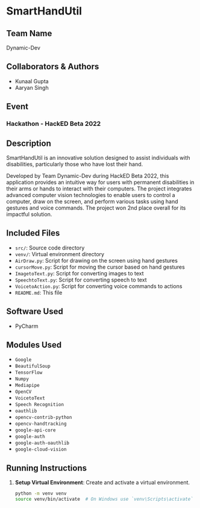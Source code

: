 # SmartHandUtil

## Team Name
Dynamic-Dev

## Collaborators & Authors
- Kunaal Gupta
- Aaryan Singh

## Event
### Hackathon - HackED Beta 2022

## Description
SmartHandUtil is an innovative solution designed to assist individuals with disabilities, particularly those who have lost their hand. 

Developed by Team Dynamic-Dev during HackED Beta 2022, this application provides an intuitive way for users with permanent disabilities in their arms or hands to interact with their computers. The project integrates advanced computer vision technologies to enable users to control a computer, draw on the screen, and perform various tasks using hand gestures and voice commands. The project won 2nd place overall for its impactful solution.

## Included Files
- `src/`: Source code directory
- `venv/`: Virtual environment directory
- `AirDraw.py`: Script for drawing on the screen using hand gestures
- `cursorMove.py`: Script for moving the cursor based on hand gestures
- `ImagetoText.py`: Script for converting images to text
- `SpeechtoText.py`: Script for converting speech to text
- `VoicetoAction.py`: Script for converting voice commands to actions
- `README.md`: This file

## Software Used
- PyCharm

## Modules Used
- `Google`
- `BeautifulSoup`
- `TensorFlow`
- `Numpy`
- `Mediapipe`
- `OpenCV`
- `VoicetoText`
- `Speech Recognition`
- `oauthlib`
- `opencv-contrib-python`
- `opencv-handtracking`
- `google-api-core`
- `google-auth`
- `google-auth-oauthlib`
- `google-cloud-vision`

## Running Instructions

1. **Setup Virtual Environment**: Create and activate a virtual environment.
   ```bash
   python -m venv venv
   source venv/bin/activate  # On Windows use `venv\Scripts\activate`

